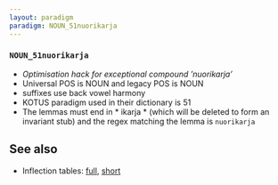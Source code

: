 ```yaml
---
layout: paradigm
paradigm: NOUN_51nuorikarja
---
```

### ` NOUN_51nuorikarja `

* _Optimisation hack for exceptional compound ’nuorikarja’_
* Universal POS is NOUN and legacy POS is NOUN
* suffixes use back vowel harmony
* KOTUS paradigm used in their dictionary is 51
* The lemmas must end in * ikarja * (which will be deleted to form an invariant stub) and the regex matching the lemma is ` nuorikarja `

## See also

* Inflection tables: [full](gen/5/nuorikarja.html), [short](gen/5/nuorikarja_wikt.html)

